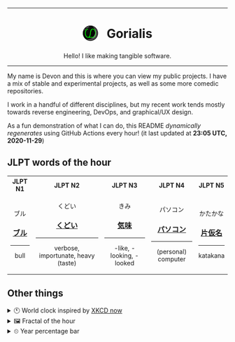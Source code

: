 ***

<h1 align="center">
<sub>
    <img src="readme/resources/avatar.png" height="36">
</sub>
&nbsp;
Gorialis
</h1>
<p align="center">
Hello! I like making tangible software.
</p>

***

My name is Devon and this is where you can view my public projects. I have a mix of stable and experimental projects, as well as some more comedic repositories.

I work in a handful of different disciplines, but my recent work tends mostly towards reverse engineering, DevOps, and graphical/UX design.

As a fun demonstration of what I can do, this README *dynamically regenerates* using GitHub Actions every hour! (it last updated at **23:05 UTC, 2020-11-29**)

<h2>JLPT words of the hour</h2>
<table>
    <tr>
        <th>JLPT N1</th>
        <th>JLPT N2</th>
        <th>JLPT N3</th>
        <th>JLPT N4</th>
        <th>JLPT N5</th>
    </tr>
    <tr>
        <td>
            <p align="center">ブル</p>
            <h3 align="center"><b><a href="https://jisho.org/search/%E3%83%96%E3%83%AB">ブル</a></b></h3>
            <hr>
            <p align="center">bull</p>
        </td>
        <td>
            <p align="center">くどい</p>
            <h3 align="center"><b><a href="https://jisho.org/search/%E3%81%8F%E3%81%A9%E3%81%84">くどい</a></b></h3>
            <hr>
            <p align="center">verbose,<wbr> importunate,<wbr> heavy (taste)</p>
        </td>
        <td>
            <p align="center">きみ</p>
            <h3 align="center"><b><a href="https://jisho.org/search/%E6%B0%97%E5%91%B3">気味</a></b></h3>
            <hr>
            <p align="center">-like,<wbr> -looking,<wbr> -looked</p>
        </td>
        <td>
            <p align="center">パソコン</p>
            <h3 align="center"><b><a href="https://jisho.org/search/%E3%83%91%E3%82%BD%E3%82%B3%E3%83%B3">パソコン</a></b></h3>
            <hr>
            <p align="center">(personal) computer</p>
        </td>
        <td>
            <p align="center">かたかな</p>
            <h3 align="center"><b><a href="https://jisho.org/search/%E7%89%87%E4%BB%AE%E5%90%8D">片仮名</a></b></h3>
            <hr>
            <p align="center">katakana</p>
        </td>
    </tr>
</table>

<h2>Other things</h2>
<details>
<summary>🕚  World clock inspired by <a href="https://xkcd.com/now">XKCD now</a></summary>

> <img src="generated/now.png" width="512">

</details>
<details>
<summary>&#x1f5bc; Fractal of the hour</summary>

> <img src="generated/fractal.png" width="512">

</details>
<details>
<summary>&#x23f2; Year percentage bar</summary>
<pre><code>2020 [██████████████████▁▁] 91.25%</code></pre>
</details>

